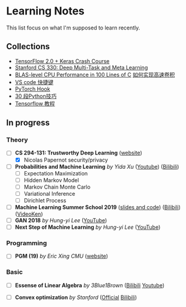 # Learning Notes
This list focus on what I'm supposed to learn recently. 

## Collections 
* [TensorFlow 2.0 + Keras Crash Course](https://colab.research.google.com/drive/1UCJt8EYjlzCs1H1d1X0iDGYJsHKwu-NO#scrollTo=88ExjKfCo7aP)
* [Stanford CS 330: Deep Multi-Task and Meta Learning](http://cs330.stanford.edu/)
* [BLAS-level CPU Performance in 100 Lines of C](https://cs.stanford.edu/people/shadjis/blas.html) [如何实现高速卷积](https://mp.weixin.qq.com/s?__biz=MzUxNjcxMjQxNg==&mid=2247491545&idx=4&sn=5d1025a50b1d3e1f15c77b68bb329af3&chksm=f9a26d56ced5e440edd9b0f070db9c802a829b69c953e9e5073d69561d3a40813cb0f9398901&scene=0&xtrack=1&key=9ca3a05ed5363188422e33c15a29fd951eec66f6cbe88525e5a5173ee3b51d82c07efec02e8998b4a551cb1e0f20e955859501089e4cbfd10113125fa3b0634bc73f4f3fc76bec969c5e04ae53e3b813&ascene=14&uin=MTU3MTAxMzIzOQ%3D%3D&devicetype=Windows+10&version=62070141&lang=zh_CN&pass_ticket=xxXei65zSr1ITzqx4RGsic0rvCTHQvmDNbnvW%2BHda1ONlfXNGy9NBnZKx%2BMANztp)
* [VS code 快捷键](https://mp.weixin.qq.com/s?__biz=MzIwOTc2MTUyMg==&mid=2247491339&idx=3&sn=903911ad666dfa948fa036ec1265f130&chksm=976fba96a0183380f38dcebcf1871530edcb2ceb15528a72f2419168275675a33cfb5f8dff79&scene=0&xtrack=1&key=cc05756d3b1d1e7a8312fa5ed42a802d925073ae8b9e68e1f7ba4cfa33b07087376f254894feb2355601cb09d7173d11796d42ee71bac145afae21705eba26f58b26d99308db533a6f4632b8829e78ef&ascene=14&uin=MTU3MTAxMzIzOQ%3D%3D&devicetype=Windows+10&version=62070141&lang=zh_CN&pass_ticket=xxXei65zSr1ITzqx4RGsic0rvCTHQvmDNbnvW%2BHda1ONlfXNGy9NBnZKx%2BMANztp0)
* [PyTorch Hook](https://mp.weixin.qq.com/s?__biz=MzUxNjcxMjQxNg==&mid=2247491083&idx=4&sn=dcf03ca070fbcd2898425512b9c18df7&chksm=f9a26c84ced5e5921c2a9c10bd6d67793cc3a503c3dee520fbd38efc4313dc25aa40eb59bd93&scene=0&xtrack=1&key=8e29a0afef50367120bc011f9b4bcc8ce7cc38ebd4232b4bfc9131490bb912ade6c05cc2ac889a6bc76edc925626553ed8bb16fb35a119c475260e91c5264aad7994f49596dfaf0ae29389244d9d1e86&ascene=14&uin=MTU3MTAxMzIzOQ%3D%3D&devicetype=Windows+10&version=62070141&lang=zh_CN&pass_ticket=xxXei65zSr1ITzqx4RGsic0rvCTHQvmDNbnvW%2BHda1ONlfXNGy9NBnZKx%2BMANztp)
* [30 段Python技巧](https://mp.weixin.qq.com/s?__biz=MzA3MzI4MjgzMw==&mid=2650770670&idx=5&sn=332193c3453bdb70af400f63c6b78db0&chksm=871a4890b06dc186aa7e580446acbfc704b823f38df60e7039b4a6ba12fdb60fbf0e8819904a&scene=0&xtrack=1&key=8e29a0afef503671f9055dd94658260c67d1eed0d9932af5f8f9de07d5679e1f23b1e047419f9da9e8575532f589c6bba5e87e8fb027dac1873246059f1df0c060d5740f444d5b5a832cad67459b2c36&ascene=14&uin=MTU3MTAxMzIzOQ%3D%3D&devicetype=Windows+10&version=62070141&lang=zh_CN&pass_ticket=xxXei65zSr1ITzqx4RGsic0rvCTHQvmDNbnvW%2BHda1ONlfXNGy9NBnZKx%2BMANztp)
* [Tensorflow 教程](https://github.com/machinelearningmindset/TensorFlow-Course#basic-machine-learning)

## In progress
### Theory
* [ ] **CS 294-131: Trustworthy Deep Learning** ([website](https://berkeley-deep-learning.github.io/cs294-131-s19/))
  * [x] Nicolas Papernot	security/privacy
* [ ] **Probabilities and Machine Learning** *by Yida Xu* ([Youtube](https://www.youtube.com/channel/UConITmGn5PFr0hxTI2tWD4Q/feed)) ([Bilibili](https://www.bilibili.com/video/av12802062))
  * [ ] Expectation Maximization
  * [ ] Hidden Markov Model
  * [ ] Markov Chain Monte Carlo
  * [ ] Variational Inference
  * [ ] Dirichlet Process
* [ ] **Machine Learning Summer School 2019** ([slides and code](https://github.com/mlss-2019)) ([Bilibili](https://www.bilibili.com/video/av63474628)) ([VideoKen](http://t.cn/AiHhBEZM))
* [ ] **GAN 2018** *by Hung-yi Lee* ([YouTube](https://www.youtube.com/playlist?list=PLJV_el3uVTsMq6JEFPW35BCiOQTsoqwNw))
* [ ] **Next Step of Machine Learning** *by Hung-yi Lee* ([YouTube](https://www.youtube.com/playlist?list=PLJV_el3uVTsOK_ZK5L0Iv_EQoL1JefRL4))
### Programming
* [ ] **PGM (19)** *by Eric Xing CMU* ([website](https://sailinglab.github.io/pgm-spring-2019/))
### Basic
* [ ] **Essense of Linear Algebra** *by 3Blue1Brown* ([Bilibili](https://www.bilibili.com/video/av5987715) [Youtube](https://www.youtube.com/watch?v=fNk_zzaMoSs))
* [ ] **Convex optimization** *by Stanford* ([Official](https://lagunita.stanford.edu/courses/Engineering/CVX101/Winter2014/about
) [Bilibili](https://www.bilibili.com/video/av32517559))

